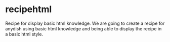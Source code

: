 # recipehtml
Recipe for display basic html knowledge.
We are going to create a recipe for anydish using basic html knowledge and being able to display the recipe in a basic html style.
